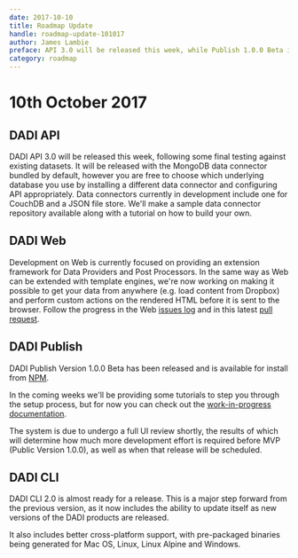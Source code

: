 ```yaml
---
date: 2017-10-10
title: Roadmap Update
handle: roadmap-update-101017
author: James Lambie
preface: API 3.0 will be released this week, while Publish 1.0.0 Beta is now available for install from NPM. 
category: roadmap
---
```

# 10th October 2017

## DADI API

DADI API 3.0 will be released this week, following some final testing against existing datasets. It will be released with the MongoDB data connector bundled by default, however you are free to choose which underlying database you use by installing a different data connector and configuring API appropriately. Data connectors currently in development include one for CouchDB and a JSON file store. We'll make a sample data connector repository available along with a tutorial on how to build your own.

## DADI Web

Development on Web is currently focused on providing an extension framework for Data Providers and Post Processors. In the same way as Web can be extended with template engines, we're now working on making it possible to get your data from anywhere (e.g. load content from Dropbox) and perform custom actions on the rendered HTML before it is sent to the browser. Follow the progress in the Web [issues log](https://github.com/dadi/web/issues) and in this latest [pull request](https://github.com/dadi/web/pull/253). 

## DADI Publish

DADI Publish Version 1.0.0 Beta has been released and is available for install from [NPM](https://www.npmjs.com/package/@dadi/publish). 

In the coming weeks we'll be providing some tutorials to step you through the setup process, but for now you can check out the [work-in-progress documentation](https://docs.dadi.tech/#publish).

The system is due to undergo a full UI review shortly, the results of which will determine how much more development effort is required before MVP (Public Version 1.0.0), as well as when that release will be scheduled. 

## DADI CLI

DADI CLI 2.0 is almost ready for a release. This is a major step forward from the previous version, as it now includes the ability to update itself as new versions of the DADI products are released.

It also includes better cross-platform support, with pre-packaged binaries being generated for Mac OS, Linux, Linux Alpine and Windows.
